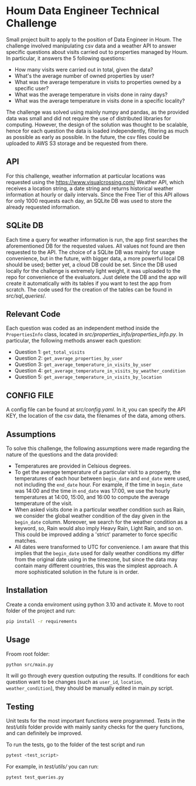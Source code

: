 # Houm Data Engineer Technical Challenge

Small project built to apply to the position of Data Engineer in Houm. The challenge involved manipulating csv data and a weather API to answer specific questions about visits carried out to properties managed by Houm. In particular, it answers the 5 following questions:

- How many visits were carried out in total, given the data?
- What's the average number of owned properties by user?
- What was the average temperature in visits to properties owned by a specific user?
- What was the average temperature in visits done in rainy days?
- What was the average temperature in visits done in a specific locality?

The challenge was solved using mainly numpy and pandas, as the provided data was small and did not require the use of distributed libraries for computing. However, the design of the solution was thought to be scalable, hence for each question the data is loaded independently, filtering as much as possible as early as possible. In the future, the csv files could be uploaded to AWS S3 storage and be requested from there.

## API
For this challenge, weather information at particular locations was requested using the https://www.visualcrossing.com/ Weather API, which receives a location string, a date string and returns historical weather information at hourly or daily intervals. Since the Free Tier of this API allows for only 1000 requests each day, an SQLite DB was used to store the already requested information.



## SQLite DB
Each time a query for weather information is run, the app first searches the aforementioned DB for the requested values. All values not found are then requested to the API. The choice of a SQLite DB was mainly for usage convenience, but in the future, with bigger data, a more powerful local DB should be used; better yet, a cloud DB could be set. Since the DB used locally for the challenge is extremely light weight, it was uploaded to the repo for convenience of the evaluators. Just delete the DB and the app will create it automatically with its tables if you want to test the app from scratch.
The code used for the creation of the tables can be found in _src/sql_queries_/. 

## Relevant Code
Each question was coded as an independent method inside the `PropertiesInfo` class, located in _src/properties_info/properties_info.py_. In particular, the following methods answer each question:
- Question 1: `get_total_visits`
- Question 2: `get_average_properties_by_user`
- Question 3: `get_average_temperature_in_visits_by_user`
- Question 4: `get_average_temperature_in_visits_by_weather_condition`
- Question 5: `get_average_temperature_in_visits_by_location`

## CONFIG FILE
A config file can be found at _src/config.yaml_. In it, you can specify the API KEY, the location of the csv data, the filenames of the data, among others. 

## Assumptions

To solve this challenge, the following assumptions were made regarding the nature of the questions and the data provided:
- Temperatures are provided in Celsious degrees.
- To get the average temperature of a particular visit to a property, the temperatures of each hour between `begin_date` and `end_date` were used, not including the `end_date` hour. For example, if the time in `begin_date` was 14:00 and the time in `end_date` was 17:00, we use the hourly temperatures at 14:00, 15:00, and 16:00 to compute the average temperature of the visit.
- When asked visits done in a particular weather condition such as Rain, we consider the global weather condition of the day given in the `begin_date` column. Moreover, we search for the weather condition as a keyword, so, Rain would also imply Heavy Rain, Light Rain, and so on. This could be improved adding a 'strict' parameter to force specific matches.
- All dates were transformed to UTC for convenience. I am aware that this implies that the `begin_date` used for daily weather conditions my differ from the original date using in the timezone, but since the data may contain many different countries, this was the simplest approach. A more sophisticated solution in the future is in order.




## Installation

Create a conda enviroment using python 3.10 and activate it. Move to root folder of the project and run:

```sh
pip install -r requirements
```

## Usage
Froom root folder:
```sh
python src/main.py
```
It will go through every question outputing the results. If conditions for each question want to be changes (such as `user_id`, `location`, `weather_condition`), they should be manually edited in main.py script.

## Testing

Unit tests for the most important functions were programmed. Tests in the _test/utils_ folder provide with mainly sanity checks for the query functions, and can definitely be improved.

To run the tests, go to the folder of the test script and run
```sh
pytest <test_script>
```
For example, in _test/utils/_ you can run:
```sh
pytest test_queries.py
```

